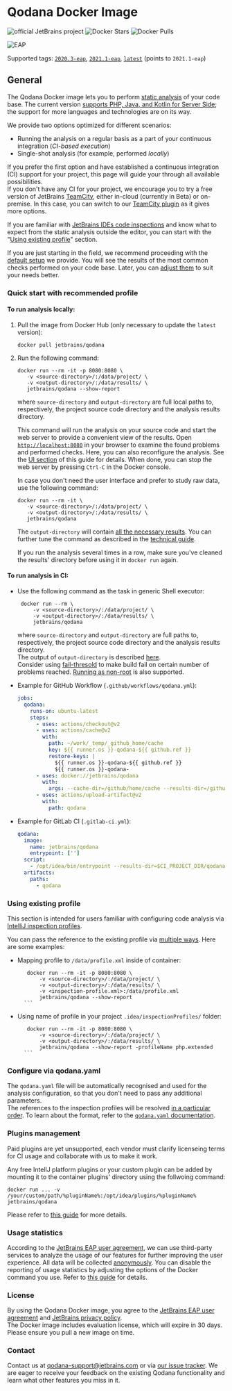 # Qodana Docker Image

![official JetBrains project](https://jb.gg/badges/official-flat-square.svg)
![Docker Stars](https://img.shields.io/docker/stars/jetbrains/qodana.svg)
![Docker Pulls](https://img.shields.io/docker/pulls/jetbrains/qodana.svg)

![EAP](../resources/eap-alert.png)

Supported tags: [`2020.3-eap`](https://hub.docker.com/r/jetbrains/qodana/tags?page=1&ordering=last_updated&name=2020.3-eap), [`2021.1-eap`](https://hub.docker.com/r/jetbrains/qodana/tags?page=1&ordering=last_updated&name=2021.1-eap),  [`latest`](https://hub.docker.com/r/jetbrains/qodana/tags?page=1&ordering=last_updated&name=latest) (points to `2021.1-eap`)

## General

The Qodana Docker image lets you to perform [static analysis](https://en.wikipedia.org/wiki/Static_program_analysis) of your
code base. The current version [supports PHP, Java, and Kotlin for Server Side](../General/supported-technologies.md); the support for more languages and technologies are on its way.

We provide two options optimized for different scenarios:
- Running the analysis on a regular basis as a part of your continuous integration (*CI-based execution*)
- Single-shot analysis (for example, performed *locally*)

If you prefer the first option and have established a continuous integration (CI) support for your project, this page
  will guide your through all available possibilities.  
  If you don't have any CI for your project, we encourage you to try a free version of JetBrains [TeamCity](https://www.jetbrains.com/teamcity/), either in-cloud (currently in Beta) or on-premise. In this case, you can switch to our [TeamCity plugin](https://github.com/JetBrains/Qodana/tree/main/TeamCity%20Plugin) as it gives more options.

If you are familiar with [JetBrains IDEs code inspections](https://www.jetbrains.com/help/idea/code-inspection.html)
and know what to expect from the static analysis outside the editor, you can start with the "[Using existing profile](#Using-existing-profile)" section.

If you are just starting in the field, we recommend proceeding with the [default setup](#Quick-start-with-recommended-profile) we provide. You will see the
results of the most common checks performed on your code base. Later, you can [adjust them](#Configure-via-qodanayaml) to suit your needs better.

### Quick start with recommended profile

#### To run analysis __locally__:

1) Pull the image from Docker Hub (only necessary to update the `latest` version):

   ```
   docker pull jetbrains/qodana

   ```
2) Run the following command:

   ```
   docker run --rm -it -p 8080:8080 \
      -v <source-directory>/:/data/project/ \
      -v <output-directory>/:/data/results/ \
      jetbrains/qodana --show-report
   ```

   where `source-directory` and `output-directory` are full local paths to, respectively, the project source code directory and the analysis results directory.

   This command will run the analysis on your source code and start the web server to provide a convenient view of the results. Open [`http://localhost:8080`](http://localhost:8080) in your browser to examine the found problems and performed checks. Here, you can also reconfigure the analysis. See the [UI section](../UI/README.md) of this guide for details. When done, you can stop the web server by pressing `Ctrl-C` in the Docker console.

   In case you don't need the user interface and prefer to study raw data, use the following command:

   ```
   docker run --rm -it \
      -v <source-directory>/:/data/project/ \
      -v <output-directory>/:/data/results/ \
      jetbrains/qodana
   ```

   The `output-directory` will contain [all the necessary results](../General/output.md#basic-output). You can further tune the command as described in the [technical guide](techs.md).

   If you run the analysis several times in a row, make sure you've cleaned the results' directory before using it in `docker run` again.

####  To run analysis __in CI__:
 - Use the following command as the task in generic Shell executor:
   ```
    docker run --rm \
        -v <source-directory>/:/data/project/ \
        -v <output-directory>/:/data/results/ \
        jetbrains/qodana
   ```
   where `source-directory` and `output-directory` are full paths to, respectively, the project source code directory and the analysis results directory.  
   The output of `output-directory` is described [here](../General/output.md#basic-output).  
   Consider using [fail-thresold](../General/qodana-yaml.md#fail-threshold) to make build fail on certain number of problems reached. [Running as non-root](techs.md#run-as-non-root) is also supported.
   
 - Example for GitHub Workflow (`.github/workflows/qodana.yml`):
   ```yaml
   jobs:
     qodana:
       runs-on: ubuntu-latest
       steps:
         - uses: actions/checkout@v2
         - uses: actions/cache@v2
           with:
             path: ~/work/_temp/_github_home/cache
             key: ${{ runner.os }}-qodana-${{ github.ref }}
             restore-keys: |
               ${{ runner.os }}-qodana-${{ github.ref }}
               ${{ runner.os }}-qodana-   
         - uses: docker://jetbrains/qodana
           with:
             args: --cache-dir=/github/home/cache --results-dir=/github/workspace/qodana --save-report --report-dir=/github/workspace/qodana/report
         - uses: actions/upload-artifact@v2
           with:
             path: qodana
   ```
   
 - Example for GitLab CI (`.gitlab-ci.yml`):
    ```yaml
    qodana:
      image: 
        name: jetbrains/qodana
        entrypoint: ['']
      script:
        - /opt/idea/bin/entrypoint --results-dir=$CI_PROJECT_DIR/qodana --save-report --report-dir=$CI_PROJECT_DIR/qodana/report
      artifacts:
        paths:
          - qodana
    ```

### Using existing profile

This section is intended for users familiar with configuring code analysis via [IntelliJ inspection profiles](https://www.jetbrains.com/help/idea/customizing-profiles.html).

You can pass the reference to the existing profile via [multiple ways](https://github.com/JetBrains/Qodana/blob/main/Docker/techs.md#order-of-resolving-profile). Here are some examples:

- Mapping profile to `/data/profile.xml` inside of container:
     ```
        docker run --rm -it -p 8080:8080 \
            -v <source-directory>/:/data/project/ \
            -v <output-directory>/:/data/results/ \
            -v <inspection-profile.xml>:/data/profile.xml
            jetbrains/qodana --show-report
       ```
  
- Using name of profile in your project `.idea/inspectionProfiles/` folder:
     ```
        docker run --rm -it -p 8080:8080 \
            -v <source-directory>/:/data/project/ \
            -v <output-directory>/:/data/results/ \
            jetbrains/qodana --show-report -profileName php.extended
       ```

### Configure via qodana.yaml

The `qodana.yaml` file will be automatically recognised and used for the analysis configuration, so that you don't need to pass any additional parameters.  
The references to the inspection profiles will be resolved [in a particular order](techs.md#order-of-resolving-profile). To learn about the format, refer to the [`qodana.yaml` documentation](../General/qodana-yaml.md).

### Plugins management

Paid plugins are yet unsupported, each vendor must clarify licenseing terms for CI usage and collaborate with us to make it work.

Any free IntellJ platform plugins or your custom plugin can be added by mounting it to the container plugins' directory using the follwoing command:

```
docker run ... -v /your/custom/path/%pluginName%:/opt/idea/plugins/%pluginName% jetbrains/qodana
```

Please refer to [this guide](techs.md) for more details.

### Usage statistics

According to the [JetBrains EAP user agreement](https://www.jetbrains.com/legal/agreements/user_eap.html), we can use third-party services to analyze the usage of our features for further improving the user experience. All data will be collected [anonymously](https://www.jetbrains.com/company/privacy.html). You can disable the reporting of usage statistics by adjusting the options of the Docker command you use. Refer to [this guide](techs.md) for details.

### License

By using the Qodana Docker image, you agree to the [JetBrains EAP user agreement](https://www.jetbrains.com/legal/agreements/user_eap.html) and [JetBrains privacy policy](https://www.jetbrains.com/company/privacy.html).  
The Docker image includes evaluation license, which will expire in 30 days. Please ensure you pull a new image on time.

### Contact

Contact us at [qodana-support@jetbrains.com](mailto:qodana-support@jetbrains.com) or via [our issue tracker](https://youtrack.jetbrains.com/newIssue?project=QD). We are eager to receive your feedback on the existing Qodana functionality and learn what other features you miss in it.
